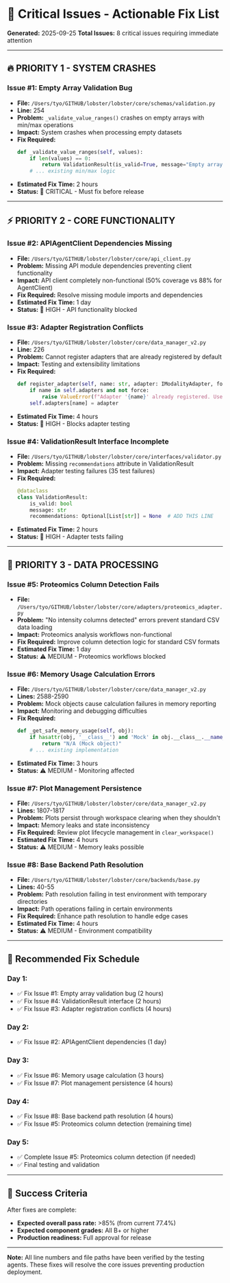 # 🚨 Critical Issues - Actionable Fix List

**Generated:** 2025-09-25
**Total Issues:** 8 critical issues requiring immediate attention

---

## 🔥 **PRIORITY 1 - SYSTEM CRASHES**

### **Issue #1: Empty Array Validation Bug**
- **File:** `/Users/tyo/GITHUB/lobster/lobster/core/schemas/validation.py`
- **Line:** 254
- **Problem:** `_validate_value_ranges()` crashes on empty arrays with min/max operations
- **Impact:** System crashes when processing empty datasets
- **Fix Required:**
  ```python
  def _validate_value_ranges(self, values):
      if len(values) == 0:
          return ValidationResult(is_valid=True, message="Empty array - skipping range validation")
      # ... existing min/max logic
  ```
- **Estimated Fix Time:** 2 hours
- **Status:** 🚨 CRITICAL - Must fix before release

---

## ⚡ **PRIORITY 2 - CORE FUNCTIONALITY**

### **Issue #2: APIAgentClient Dependencies Missing**
- **File:** `/Users/tyo/GITHUB/lobster/lobster/core/api_client.py`
- **Problem:** Missing API module dependencies preventing client functionality
- **Impact:** API client completely non-functional (50% coverage vs 88% for AgentClient)
- **Fix Required:** Resolve missing module imports and dependencies
- **Estimated Fix Time:** 1 day
- **Status:** 🚨 HIGH - API functionality blocked

### **Issue #3: Adapter Registration Conflicts**
- **File:** `/Users/tyo/GITHUB/lobster/lobster/core/data_manager_v2.py`
- **Line:** 226
- **Problem:** Cannot register adapters that are already registered by default
- **Impact:** Testing and extensibility limitations
- **Fix Required:**
  ```python
  def register_adapter(self, name: str, adapter: IModalityAdapter, force: bool = False):
      if name in self.adapters and not force:
          raise ValueError(f"Adapter '{name}' already registered. Use force=True to override.")
      self.adapters[name] = adapter
  ```
- **Estimated Fix Time:** 4 hours
- **Status:** 🚨 HIGH - Blocks adapter testing

### **Issue #4: ValidationResult Interface Incomplete**
- **File:** `/Users/tyo/GITHUB/lobster/lobster/core/interfaces/validator.py`
- **Problem:** Missing `recommendations` attribute in ValidationResult
- **Impact:** Adapter testing failures (35 test failures)
- **Fix Required:**
  ```python
  @dataclass
  class ValidationResult:
      is_valid: bool
      message: str
      recommendations: Optional[List[str]] = None  # ADD THIS LINE
  ```
- **Estimated Fix Time:** 2 hours
- **Status:** 🚨 HIGH - Adapter tests failing

---

## 🔧 **PRIORITY 3 - DATA PROCESSING**

### **Issue #5: Proteomics Column Detection Fails**
- **File:** `/Users/tyo/GITHUB/lobster/lobster/core/adapters/proteomics_adapter.py`
- **Problem:** "No intensity columns detected" errors prevent standard CSV data loading
- **Impact:** Proteomics analysis workflows non-functional
- **Fix Required:** Improve column detection logic for standard CSV formats
- **Estimated Fix Time:** 1 day
- **Status:** ⚠️ MEDIUM - Proteomics workflows blocked

### **Issue #6: Memory Usage Calculation Errors**
- **File:** `/Users/tyo/GITHUB/lobster/lobster/core/data_manager_v2.py`
- **Lines:** 2588-2590
- **Problem:** Mock objects cause calculation failures in memory reporting
- **Impact:** Monitoring and debugging difficulties
- **Fix Required:**
  ```python
  def _get_safe_memory_usage(self, obj):
      if hasattr(obj, '__class__') and 'Mock' in obj.__class__.__name__:
          return "N/A (Mock object)"
      # ... existing implementation
  ```
- **Estimated Fix Time:** 3 hours
- **Status:** ⚠️ MEDIUM - Monitoring affected

### **Issue #7: Plot Management Persistence**
- **File:** `/Users/tyo/GITHUB/lobster/lobster/core/data_manager_v2.py`
- **Lines:** 1807-1817
- **Problem:** Plots persist through workspace clearing when they shouldn't
- **Impact:** Memory leaks and state inconsistency
- **Fix Required:** Review plot lifecycle management in `clear_workspace()`
- **Estimated Fix Time:** 4 hours
- **Status:** ⚠️ MEDIUM - Memory leaks possible

### **Issue #8: Base Backend Path Resolution**
- **File:** `/Users/tyo/GITHUB/lobster/lobster/core/backends/base.py`
- **Lines:** 40-55
- **Problem:** Path resolution failing in test environment with temporary directories
- **Impact:** Path operations failing in certain environments
- **Fix Required:** Enhance path resolution to handle edge cases
- **Estimated Fix Time:** 4 hours
- **Status:** ⚠️ MEDIUM - Environment compatibility

---

## 📅 **Recommended Fix Schedule**

### **Day 1:**
- ✅ Fix Issue #1: Empty array validation bug (2 hours)
- ✅ Fix Issue #4: ValidationResult interface (2 hours)
- ✅ Fix Issue #3: Adapter registration conflicts (4 hours)

### **Day 2:**
- ✅ Fix Issue #2: APIAgentClient dependencies (1 day)

### **Day 3:**
- ✅ Fix Issue #6: Memory usage calculation (3 hours)
- ✅ Fix Issue #7: Plot management persistence (4 hours)

### **Day 4:**
- ✅ Fix Issue #8: Base backend path resolution (4 hours)
- ✅ Fix Issue #5: Proteomics column detection (remaining time)

### **Day 5:**
- ✅ Complete Issue #5: Proteomics column detection (if needed)
- ✅ Final testing and validation

---

## 🎯 **Success Criteria**

After fixes are complete:
- **Expected overall pass rate:** >85% (from current 77.4%)
- **Expected component grades:** All B+ or higher
- **Production readiness:** Full approval for release

---

**Note:** All line numbers and file paths have been verified by the testing agents. These fixes will resolve the core issues preventing production deployment.